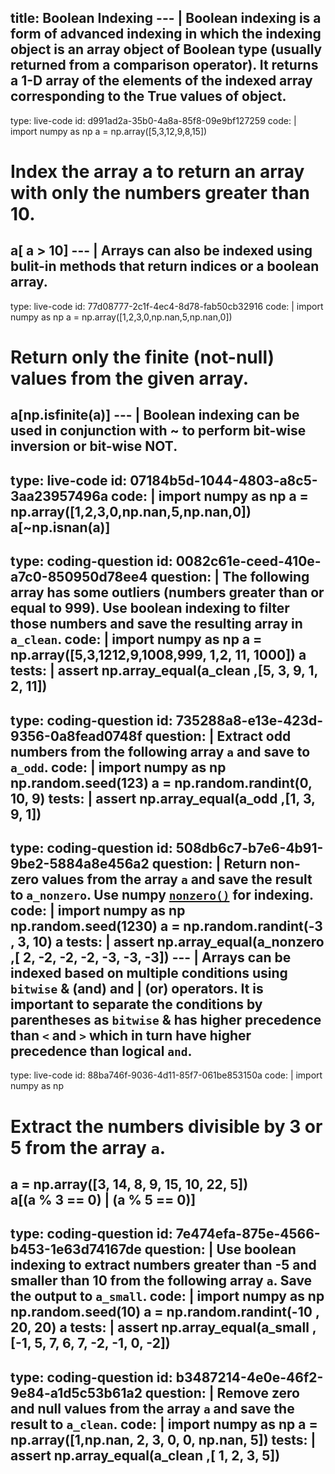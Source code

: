 title: Boolean Indexing
--- |
  Boolean indexing is a form of advanced indexing in which the indexing object is an array object of Boolean type (usually returned from a comparison operator). It returns a 1-D array of the elements of the indexed array corresponding to the True values of object.
---
type: live-code
id: d991ad2a-35b0-4a8a-85f8-09e9bf127259
code: |
  import numpy as np
  a = np.array([5,3,12,9,8,15])
  # Index the array a to return an array with only the numbers greater than 10.
  a[ a > 10]
--- |
  Arrays can also be indexed using bulit-in methods that return indices or a boolean array.
---
type: live-code
id: 77d08777-2c1f-4ec4-8d78-fab50cb32916
code: |
  import numpy as np
  a = np.array([1,2,3,0,np.nan,5,np.nan,0])
  # Return only the finite (not-null) values from the given array.
  a[np.isfinite(a)]
--- |
  Boolean indexing can be used in conjunction with ~ to perform bit-wise inversion or bit-wise NOT.
---
type: live-code
id: 07184b5d-1044-4803-a8c5-3aa23957496a
code: |
  import numpy as np
  a = np.array([1,2,3,0,np.nan,5,np.nan,0])
  a[~np.isnan(a)]
---
type: coding-question
id: 0082c61e-ceed-410e-a7c0-850950d78ee4
question: |
  The following array has some outliers (numbers greater than or equal to 999). Use boolean indexing to filter those numbers and save the resulting array in `a_clean`.
code: |
  import numpy as np
  a = np.array([5,3,1212,9,1008,999, 1,2, 11, 1000])
  a
tests: |
  assert np.array_equal(a_clean ,[5, 3, 9, 1, 2, 11])
---
type: coding-question
id: 735288a8-e13e-423d-9356-0a8fead0748f
question: |
  Extract odd numbers from the following array `a` and save to `a_odd`.
code: |
  import numpy as np
  np.random.seed(123)
  a = np.random.randint(0, 10, 9)
tests: |
  assert np.array_equal(a_odd ,[1, 3, 9, 1])
---
type: coding-question
id: 508db6c7-b7e6-4b91-9be2-5884a8e456a2
question: |
  Return non-zero values from the array `a` and save the result to `a_nonzero`. Use numpy [`nonzero()`](https://docs.scipy.org/doc/numpy-1.15.0/reference/generated/numpy.nonzero.html) for indexing.
code: |
  import numpy as np
  np.random.seed(1230)
  a = np.random.randint(-3 , 3, 10)
  a
tests: |
  assert np.array_equal(a_nonzero ,[ 2, -2, -2, -2, -3, -3, -3])
--- |
  Arrays can be indexed based on multiple conditions using `bitwise` & (and) and | (or) operators. It is important to separate the conditions by parentheses as `bitwise` & has higher precedence than `<` and `>` which in turn have higher precedence than logical `and`.
---
type: live-code
id: 88ba746f-9036-4d11-85f7-061be853150a
code: |
  import numpy as np
  # Extract the numbers divisible by 3 or 5 from the array `a`.
  a = np.array([3, 14, 8, 9, 15, 10, 22, 5])  
  a[(a % 3 == 0) | (a % 5 == 0)]
---
type: coding-question
id: 7e474efa-875e-4566-b453-1e63d74167de
question: |
  Use boolean indexing to extract numbers greater than -5 and smaller than 10 from the following array `a`. Save the output to `a_small`.
code: |
  import numpy as np
  np.random.seed(10)
  a = np.random.randint(-10 , 20, 20)
  a
tests: |
  assert np.array_equal(a_small , [-1,  5,  7,  6,  7, -2, -1,  0, -2])
---
type: coding-question
id: b3487214-4e0e-46f2-9e84-a1d5c53b61a2
question: |
  Remove zero and null values from the array `a` and save the result to `a_clean`.
code: |
  import numpy as np
  a = np.array([1,np.nan, 2, 3, 0, 0, np.nan, 5])
tests: |
  assert np.array_equal(a_clean ,[ 1, 2, 3, 5])
---
